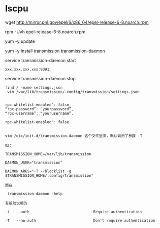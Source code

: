 # lscpu

wget http://mirror.pnl.gov/epel/6/x86_64/epel-release-6-8.noarch.rpm


 rpm -Uvh epel-release-6-8.noarch.rpm


yum -y update 


yum -y install transmission transmission-daemon


service transmission-daemon start

```
xxx.xxx.xxx.xxx:9091

```

service transmission-daemon stop




```
find / -name settings.json
 vim /var/lib/transmission/.config/transmission/settings.json


rpc-whitelist-enabled”: false,
“rpc-password”: “yourpassword”,
“rpc-username”: “yourusername”,

rpc-whitelist-enabled": false

```


```

vim /etc/init.d/transmission-daemon 这个文件里面，默认调用了参数 -T

如：

TRANSMISSION_HOME=/var/lib/transmission

DAEMON_USER="transmission"

DAEMON_ARGS="-T --blocklist -g $TRANSMISSION_HOME/.config/transmission"

而在

 transmission-daemon -help

有帮助说明的

-t   --auth                             Require authentication

-T   --no-auth                          Don't require authentication

```




